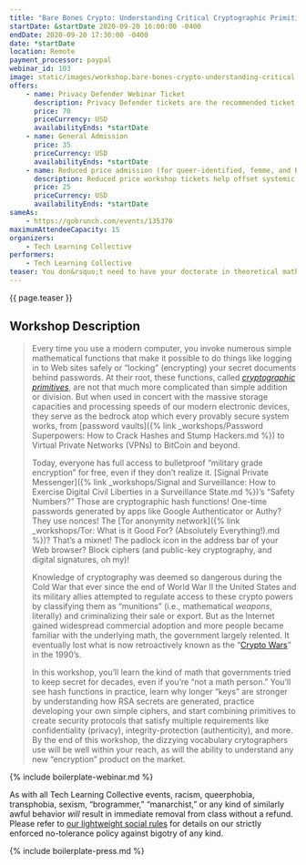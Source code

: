 ```yaml
---
title: "Bare Bones Crypto: Understanding Critical Cryptographic Primitives"
startDate: &startDate 2020-09-20 16:00:00 -0400
endDate: 2020-09-20 17:30:00 -0400
date: *startDate
location: Remote
payment_processor: paypal
webinar_id: 103
image: static/images/workshop.bare-bones-crypto-understanding-critical-cryptographic-primitives.rectangle.png
offers:
    - name: Privacy Defender Webinar Ticket
      description: Privacy Defender tickets are the recommended ticket type for those who can afford to help fund the digital security and online privacy advocacy communities with their financial resources, are attending the workshop with the support of their employers or other backers, or have other resources available to them. Purchasing tickets at this level makes it possible for us to offer reduced price tickets to those in need.
      price: 70
      priceCurrency: USD
      availabilityEnds: *startDate
    - name: General Admission
      price: 35
      priceCurrency: USD
      availabilityEnds: *startDate
    - name: Reduced price admission (for queer-identified, femme, and BIPOC people)
      description: Reduced price workshop tickets help offset systemic biases prevalent in society and in the technology sector especially.
      price: 25
      priceCurrency: USD
      availabilityEnds: *startDate
sameAs:
    - https://gobrunch.com/events/135370
maximumAttendeeCapacity: 15
organizers:
    - Tech Learning Collective
performers:
    - Tech Learning Collective
teaser: You don&rsquo;t need to have your doctorate in theoretical mathematics to understand crypto enough to use it safely, but you do need to use it safely to be secure! Come learn the magic behind the math in this cryptography primer for those of us who are not &ldquo;number people.&rdquo; Using simplified examples and hands-on demonstrations, this workshop (finally!) offers a practical, accessible introduction to the foundations of modern cryptographic security protocols such as RSA public-key cryptography, stream and block ciphers, digital signatures, one-way hash functions, Hash-based Message Authentication Codes (HMACs), and more.
---
```


{{ page.teaser }}

## Workshop Description

> Every time you use a modern computer, you invoke numerous simple mathematical functions that make it possible to do things like logging in to Web sites safely or &ldquo;locking&rdquo; (encrypting) your secret documents behind passwords. At their root, these functions, called *[cryptographic primitives](https://en.wikipedia.org/wiki/Cryptographic_primitive)*, are not that much more complicated than simple addition or division. But when used in concert with the massive storage capacities and processing speeds of our modern electronic devices, they serve as the bedrock atop which every provably secure system works, from [password vaults]({% link _workshops/Password Superpowers: How to Crack Hashes and Stump Hackers.md %}) to Virtual Private Networks (VPNs) to BitCoin and beyond.
>
> Today, everyone has full access to bulletproof &ldquo;military grade encryption&rdquo; for free, even if they don&rsquo;t realize it. [Signal Private Messenger]({% link _workshops/Signal and Surveillance: How to Exercise Digital Civil Liberties in a Surveillance State.md %})&rsquo;s &ldquo;Safety Numbers?&rdquo; Those are cryptographic hash functions! One-time passwords generated by apps like Google Authenticator or Authy? They use nonces! The [Tor anonymity network]({% link _workshops/Tor: What is it Good For? (Absolutely Everything!).md %})? That&rsquo;s a mixnet! The padlock icon in the address bar of your Web browser? Block ciphers (and public-key cryptography, and digital signatures, oh my)!
>
> Knowledge of cryptography was deemed so dangerous during the Cold War that ever since the end of World War II the United States and its military allies attempted to regulate access to these crypto powers by classifying them as &ldquo;munitions&rdquo; (i.e., mathematical *weapons*, literally) and criminalizing their sale or export. But as the Internet gained widespread commercial adoption and more people became familiar with the underlying math, the government largely relented. It eventually lost what is now retroactively known as the &ldquo;[Crypto Wars](https://en.wikipedia.org/wiki/Crypto_Wars)&rdquo; in the 1990&rsquo;s.
>
> In this workshop, you&rsquo;ll learn the kind of math that governments tried to keep secret for decades, even if you&rsquo;re &ldquo;not a math person.&rdquo; You&rsquo;ll see hash functions in practice, learn why longer &ldquo;keys&rdquo; are stronger by understanding how RSA secrets are generated, practice developing your own simple ciphers, and start combining primitives to create security protocols that satisfy multiple requirements like confidentiality (privacy), integrity-protection (authenticity), and more. By the end of this workshop, the dizzying vocabulary crytographers use will be well within your reach, as will the ability to understand any new &ldquo;encryption&rdquo; product on the market.

{% include boilerplate-webinar.md %}

As with all Tech Learning Collective events, racism, queerphobia, transphobia, sexism, &ldquo;brogrammer,&rdquo; &ldquo;manarchist,&rdquo; or any kind of similarly awful behavior *will* result in immediate removal from class without a refund. Please refer to [our lightweight social rules](https://github.com/AnarchoTechNYC/meta/wiki/Social-rules) for details on our strictly enforced no-tolerance policy against bigotry of any kind.

{% include boilerplate-press.md %}

